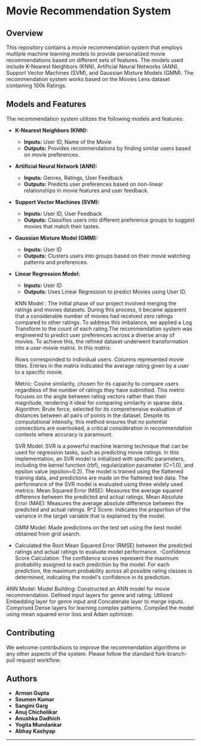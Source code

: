 
# Movie Recommendation System

## Overview
This repository contains a movie recommendation system that employs multiple machine learning models to provide personalized movie recommendations based on different sets of features. The models used include K-Nearest Neighbors (KNN), Artificial Neural Networks (ANN), Support Vector Machines (SVM), and Gaussian Mixture Models (GMM). The recommendation system works based on the Movies Lens dataset containing 100k Ratings.

## Models and Features
The recommendation system utilizes the following models and features:

- **K-Nearest Neighbors (KNN):**
  - **Inputs:** User ID, Name of the Movie
  - **Outputs:** Provides recommendations by finding similar users based on movie preferences.
    

- **Artificial Neural Network (ANN):**
  - **Inputs:** Genres, Ratings, User Feedback
  - **Outputs:** Predicts user preferences based on non-linear relationships in movie features and user feedback.

- **Support Vector Machines (SVM):**
  - **Inputs:** User ID, User Feedback
  - **Outputs:** Classifies users into different preference groups to suggest movies that match their tastes.

- **Gaussian Mixture Model (GMM):**
  - **Inputs:** User ID
  - **Outputs:** Clusters users into groups based on their movie watching patterns and preferences.
- **Linear Regression Model:**
  - **Inputs:** User ID
  - **Outputs:** Uses Linear Regression to predict Movies using User ID.

  KNN Model :
      The initial phase of our project involved merging the ratings and movies datasets. During this process, it became apparent that a considerable number of movies had received zero ratings compared to other ratings. To address this imbalance, we applied a Log Transform to the count of each rating.The recommendation system was engineered to predict user preferences across a diverse array of movies. To achieve this, the refined dataset underwent transformation into a user-movie matrix. In this matrix:
    
    Rows corresponded to individual users.
    Columns represented movie titles.
    Entries in the matrix indicated the average rating given by a user to a specific movie.

  Metric: Cosine similarity, chosen for its capacity to compare users regardless of the number of ratings they have submitted. This metric focuses on the angle between rating vectors rather than their magnitude, rendering it ideal for comparing similarity in sparse data.
  Algorithm: Brute force, selected for its comprehensive evaluation of distances between all pairs of points in the dataset. Despite its computational intensity, this method ensures that no potential connections are overlooked, a critical consideration in recommendation contexts where accuracy is paramount.


  SVR Model: SVR is a powerful machine learning technique that can be used for regression tasks, such as predicting movie ratings. In this implementation, an SVR model is initialized with specific parameters, including the kernel function (rbf), regularization parameter (C=1.0), and epsilon value (epsilon=0.2). The model is trained using the flattened training data, and predictions are made on the flattened test data.
The performance of the SVR model is evaluated using three widely used metrics:
Mean Squared Error (MSE): Measures the average squared difference between the predicted and actual ratings.
Mean Absolute Error (MAE): Measures the average absolute difference between the predicted and actual ratings.
  R^2 Score: Indicates the proportion of the variance in the target variable that is explained by the model.

  GMM Model:
  Made predictions on the test set using the best model obtained from grid search.
 - Calculated the Root Mean Squared Error (RMSE) between the predicted ratings and actual ratings to evaluate model performance.
 -Confidence Score Calculation: The confidence scores represent the maximum probability assigned to each prediction by the model. For each prediction, the maximum probability across all possible rating classes is determined, indicating the model's confidence in its prediction.

ANN Model:
Model Building:
      Constructed an ANN model for movie recommendation.
      Defined input layers for genre and rating.
      Utilized Embedding layer for genre input and Concatenate layer to merge inputs.
      Comprised Dense layers for learning complex patterns.
      Compiled the model using mean squared error loss and Adam optimizer.

## Contributing
We welcome contributions to improve the recommendation algorithms or any other aspects of the system. Please follow the standard fork-branch-pull request workflow.

## Authors
- **Arman Gupta**
- **Soumen Kumar**
- **Sangini Garg**
- **Anuj Chicholikar**
- **Anushka Dadhich**
- **Yogita Mundankar**
- **Abhay Kashyap**

---
